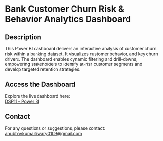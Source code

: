 # Bank Customer Churn Risk & Behavior Analytics Dashboard

## Description  
This Power BI dashboard delivers an interactive analysis of customer churn risk within a banking dataset. It visualizes customer behavior, and key churn drivers. The dashboard enables dynamic filtering and drill-downs, empowering stakeholders to identify at-risk customer segments and develop targeted retention strategies.

## Access the Dashboard  
Explore the live dashboard here:  
[DSP11 - Power BI](https://app.powerbi.com/groups/me/reports/69984069-6383-4d59-8310-bd2348661f00/07716f369281c02c24d4?experience=power-bi)

## Contact  
For any questions or suggestions, please contact:  
[anubhavkumartiwary0109@gmail.com](mailto:anubhavkumartiwary0109@gmail.com)
